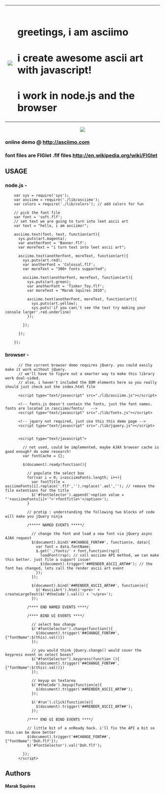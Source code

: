 
<table>
  <tr valign = "middle">
    <td><img src = "http://imgur.com/kmbjB.png"/></td>
    <td>
      <br/>
      <h1>greetings, i am asciimo</h1>
      <h1>i create awesome ascii art with javascript!</h1>
      <h1>i work in node.js and the browser</h1>
    </td>    
  </tr>


</table>

<div align = "center"><img src = "http://i.imgur.com/CDKZc.png" border = "0"/></div>

### online demo @ <a href = "http://asciimo.com" target = "_blank">http://asciimo.com</a>
### font files are FIGlet .flf files <a href = "http://en.wikipedia.org/wiki/FIGlet">http://en.wikipedia.org/wiki/FIGlet</a>
## USAGE

### node.js - 
        var sys = require('sys');
        var asciimo = require('./lib/asciimo');
        var colors = require('./lib/colors'); // add colors for fun

        // pick the font file
        var font = 'soft.flf';
        // set text we are going to turn into leet ascii art
        var text = "hello, i am asciimo!";

        asciimo.text(font, text, function(art){
          sys.puts(art.magenta);
          var anotherFont = 'Banner.flf';
          var moreText = "i turn text into leet ascii art";

          asciimo.text(anotherFont, moreText, function(art){
            sys.puts(art.red);
            var anotherFont = 'Colossal.flf';
            var moreText = "300+ fonts supported";

            asciimo.text(anotherFont, moreText, function(art){
              sys.puts(art.green);  
              var anotherFont = 'Tinker_Toy.flf';
              var moreText = "Marak Squires 2010";

              asciimo.text(anotherFont, moreText, function(art){
                sys.puts(art.yellow);  
                sys.puts('if you can\'t see the text try making your console larger'.red.underline)
              });

            });

          });

        });

### browser - 

          // the current browser demo requires jQuery. you could easily make it work without jQuery.
          // we'll have to figure out a smarter way to make this library work dual-sided. 
          // also, i haven't included the DOM elements here so you really should just check out the index.html file

          <script type="text/javascript" src="./lib/asciimo.js"></script>

          <!-- fonts.js doesn't contain the fonts, just the font names. fonts are located in /asciimo/fonts/   -->
          <script type="text/javascript" src="./lib/fonts.js"></script>

          <!-- jquery not required, just use this this demo page -->
          <script type="text/javascript" src="./lib/jquery.js"></script>


          <script type="text/javascript">

            // not used, could be implemented, maybe AJAX browser cache is good enough? do some research!
            var fontCache = {};

            $(document).ready(function(){

              // populate the select box
              for(var i = 0; i<asciimoFonts.length; i++){
                var fontTitle = asciimoFonts[i].replace('.flf','').replace('.aol',''); // remove the file extentions for the title
                $('#fontSelector').append('<option value = "'+asciimoFonts[i]+'">'+fontTitle+'</option>');
              }
    
              // protip : understanding the following two blocks of code will make you jQuery ninja
    
              /***** NAMED EVENTS *****/

                // change the font and load a new font via jQuery async AJAX request
                $(document).bind('##CHANGE_FONT##', function(e, data){
                  var font = data.fontName; 
                  $.get('./fonts/' + font,function(rsp){
                    loadFont(rsp); // call asciimo API method, we can make this better. just file a support issue!
                    $(document).trigger('##RENDER_ASCII_ART##'); // the font has changed, lets call the render ascii art event
                  });
                });
  
                $(document).bind('##RENDER_ASCII_ART##', function(e){
                  $('#asciiArt').html('<pre>' + createLargeText($('#theCode').val()) + '</pre>');
                });

              /**** END NAMED EVENTS ****/

              /**** BIND UI EVENTS ****/

                // select box change
                $('#fontSelector').change(function(){
                  $(document).trigger('##CHANGE_FONT##', {"fontName":$(this).val()})
                });
    
                // you would think jQuery.change() would cover the keypress event on select boxes? 
                $("#fontSelector").keypress(function (){
                  $(document).trigger('##CHANGE_FONT##', {"fontName":$(this).val()})
                });

                // keyup on textarea
                $('#theCode').keyup(function(e){
                  $(document).trigger('##RENDER_ASCII_ART##');
                });
    
                $('#run').click(function(e){
                  $(document).trigger('##RENDER_ASCII_ART##');
                });

              /**** END UI BIND EVENTS ****/

              // little bit of a onReady hack. i'll fix the API a bit so this can be done better
              $(document).trigger('##CHANGE_FONT##', {"fontName":'Doh.flf'});
              $('#fontSelector').val('Doh.flf');

            });
          </script>


## Authors
#### Marak Squires
